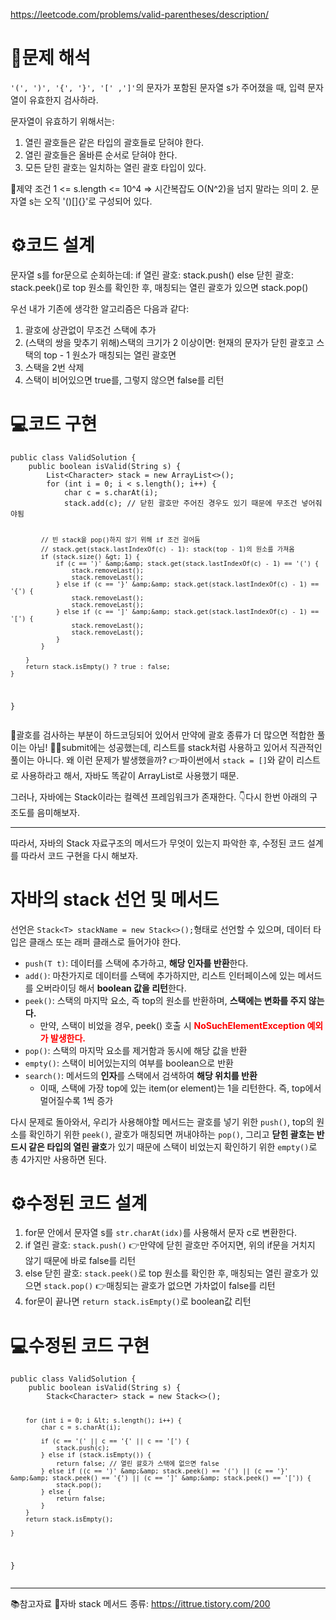<p><a href="https://leetcode.com/problems/valid-parentheses/description/">https://leetcode.com/problems/valid-parentheses/description/</a></p>
<h1 id="📜문제-해석">📜문제 해석</h1>
<p><code>'(', ')', '{', '}', '[' ,']'</code>의 문자가 포함된 문자열 s가 주어졌을 때, 입력 문자열이 유효한지 검사하라. </p>
<p>문자열이 유효하기 위해서는:</p>
<ol>
<li>열린 괄호들은 같은 타입의 괄호들로 닫혀야 한다.</li>
<li>열린 괄호들은 올바른 순서로 닫혀야 한다.</li>
<li>모든 닫힌 괄호는 일치하는 열린 괄호 타입이 있다.</li>
</ol>
<p>🚧제약 조건
1 &lt;= s.length &lt;= 10^4 
=&gt; 시간복잡도 O(N^2)을 넘지 말라는 의미
2. 문자열 s는 오직 '()[]{}'로 구성되어 있다.</p>
<h1 id="⚙️코드-설계">⚙️코드 설계</h1>
<p>문자열 s를 for문으로 순회하는데:
if 열린 괄호: stack.push()
else 닫힌 괄호: stack.peek()로 top 원소를 확인한 후, 매칭되는 열린 괄호가 있으면 stack.pop()</p>
<p>우선 내가 기존에 생각한 알고리즘은 다음과 같다:</p>
<ol>
<li>괄호에 상관없이 무조건 스택에 추가</li>
<li>(스택의 쌍을 맞추기 위해)스택의 크기가 2 이상이면:
현재의 문자가 닫힌 괄호고 스택의 top - 1 원소가 매칭되는 열린 괄호면</li>
<li>스택을 2번 삭제</li>
<li>스택이 비어있으면 true를, 그렇지 않으면 false를 리턴</li>
</ol>
<h1 id="💻코드-구현">💻코드 구현</h1>
<pre><code class="language-java">public class ValidSolution {
    public boolean isValid(String s) {
        List&lt;Character&gt; stack = new ArrayList&lt;&gt;();
        for (int i = 0; i &lt; s.length(); i++) {
            char c = s.charAt(i);
            stack.add(c); // 닫힌 괄호만 주어진 경우도 있기 때문에 무조건 넣어줘야됨

            // 빈 stack을 pop()하지 않기 위해 if 조건 걸어둠
            // stack.get(stack.lastIndexOf(c) - 1): stack(top - 1)의 원소를 가져옴
            if (stack.size() &gt; 1) {
                if (c == ')' &amp;&amp; stack.get(stack.lastIndexOf(c) - 1) == '(') {
                    stack.removeLast();
                    stack.removeLast();
                } else if (c == '}' &amp;&amp; stack.get(stack.lastIndexOf(c) - 1) == '{') {
                    stack.removeLast();
                    stack.removeLast();
                } else if (c == ']' &amp;&amp; stack.get(stack.lastIndexOf(c) - 1) == '[') {
                    stack.removeLast();
                    stack.removeLast();
                }
            }

        }
        return stack.isEmpty() ? true : false;
    }
}</code></pre>
<p>🚩괄호를 검사하는 부분이 하드코딩되어 있어서 만약에 괄호 종류가 더 많으면 적합한 풀이는 아님!
🤦‍♂️submit에는 성공했는데, 리스트를 stack처럼 사용하고 있어서 직관적인 풀이는 아니다. 왜 이런 문제가 발생했을까?
👉파이썬에서 <code>stack = []</code>와 같이 리스트로 사용하라고 해서, 자바도 똑같이 ArrayList로 사용했기 때문. </p>
<p>그러나, 자바에는 Stack이라는 컬렉션 프레임워크가 존재한다. 
👇다시 한번 아래의 구조도를 음미해보자.
<img alt="" src="https://velog.velcdn.com/images/csj0209/post/77e77b95-9404-4ed4-9e28-255645df6d95/image.png" /></p>
<hr />
<p>따라서, 자바의 Stack 자료구조의 메서드가 무엇이 있는지 파악한 후, 수정된 코드 설계를 따라서 코드 구현을 다시 해보자.</p>
<h1 id="자바의-stack-선언-및-메서드">자바의 stack 선언 및 메서드</h1>
<p>선언은 <code>Stack&lt;T&gt; stackName = new Stack&lt;&gt;();</code>형태로 선언할 수 있으며, 데이터 타입은 클래스 또는 래퍼 클래스로 들어가야 한다.</p>
<ul>
<li><code>push(T t)</code>: 데이터를 스택에 추가하고, <strong>해당 인자를 반환</strong>한다.</li>
<li><code>add()</code>: 마찬가지로 데이터를 스택에 추가하지만, 리스트 인터페이스에 있는 메서드를 오버라이딩 해서 <strong>boolean 값을 리턴</strong>한다.</li>
<li><code>peek()</code>: 스택의 마지막 요소, 즉 top의 원소를 반환하며, <strong>스택에는 변화를 주지 않는다.</strong><ul>
<li>만약, 스택이 비었을 경우, peek() 호출 시 <span style="color: red;"><strong>NoSuchElementException 예외가 발생한다.</strong></span></li>
</ul>
</li>
<li><code>pop()</code>: 스택의 마지막 요소를 제거함과 동시에 해당 값을 반환</li>
<li><code>empty()</code>: 스택이 비어있는지의 여부를 boolean으로 반환</li>
<li><code>search()</code>: 메서드의 <strong>인자</strong>를 스택에서 검색하여 <strong>해당 위치를 반환</strong><ul>
<li>이때, 스택에 가장 top에 있는 item(or element)는 1을 리턴한다. 즉, top에서 멀어질수록 1씩 증가</li>
</ul>
</li>
</ul>
<p>다시 문제로 돌아와서, 우리가 사용해야할 메서드는 괄호를 넣기 위한 <code>push()</code>, top의 원소를 확인하기 위한 <code>peek()</code>, 괄호가 매칭되면 꺼내야하는 <code>pop()</code>, 그리고 <strong>닫힌 괄호는 반드시 같은 타입의 열린 괄호</strong>가 있기 때문에 스택이 비었는지 확인하기 위한 <code>empty()</code>로 총 4가지만 사용하면 된다.</p>
<h1 id="⚙️수정된-코드-설계">⚙️수정된 코드 설계</h1>
<ol>
<li>for문 안에서 문자열 s를 <code>str.charAt(idx)</code>를 사용해서 문자 c로 변환한다.</li>
<li>if 열린 괄호: <code>stack.push()</code>
👉만약에 닫힌 괄호만 주어지면, 위의 if문을 거치지 않기 때문에 바로 false를 리턴</li>
<li>else 닫힌 괄호: <code>stack.peek()</code>로 top 원소를 확인한 후, 매칭되는 열린 괄호가 있으면 <code>stack.pop()</code>
👉매칭되는 괄호가 없으면 가차없이 false를 리턴</li>
<li>for문이 끝나면 <code>return stack.isEmpty()</code>로 boolean값 리턴</li>
</ol>
<h1 id="💻수정된-코드-구현">💻수정된 코드 구현</h1>
<pre><code class="language-java">public class ValidSolution {
    public boolean isValid(String s) {
        Stack&lt;Character&gt; stack = new Stack&lt;&gt;();

        for (int i = 0; i &lt; s.length(); i++) {
            char c = s.charAt(i);

            if (c == '(' || c == '{' || c == '[') {
                stack.push(c);
            } else if (stack.isEmpty()) {
                return false; // 열린 괄호가 스택에 없으면 false
            } else if ((c == ')' &amp;&amp; stack.peek() == '(') || (c == '}' &amp;&amp; stack.peek() == '{') || (c == ']' &amp;&amp; stack.peek() == '[')) {
                stack.pop();
            } else {
                return false;
            }
        }
        return stack.isEmpty();

    }

}</code></pre>
<hr />
<p>📚참고자료
🔗자바 stack 메서드 종류: <a href="https://ittrue.tistory.com/200">https://ittrue.tistory.com/200</a></p>
